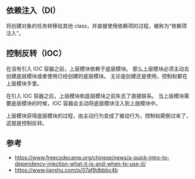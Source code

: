 ## 依赖注入（DI）

将创建对象的任务转移给其他 class，并直接使用依赖项的过程，被称为“依赖项注入”。

## 控制反转（IOC）

在没有引入 IOC 容器之前，上层模块依赖于底层模块。
那么上层模块必须主动去创建底层模块或者使用已经创建的底层模块。
无论是创建还是使用，控制权都在上层模块手里。

在引入 IOC 容器之后，上层模块和底层模块之前失去了直接联系。
当上层模块需要底层模块的时候，IOC 容器会主动将底层模块注入到上层模块中。

上层模块获得底层模块的过程，由主动行为变成了被动行为，控制权颠倒过来了，这就是控制反转。

## 参考

- https://www.freecodecamp.org/chinese/news/a-quick-intro-to-dependency-injection-what-it-is-and-when-to-use-it/
- https://www.jianshu.com/p/07af9dbbbc4b
